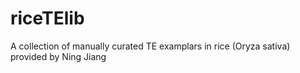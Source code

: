 # riceTElib
A collection of manually curated TE examplars in rice (Oryza sativa) provided by Ning Jiang
